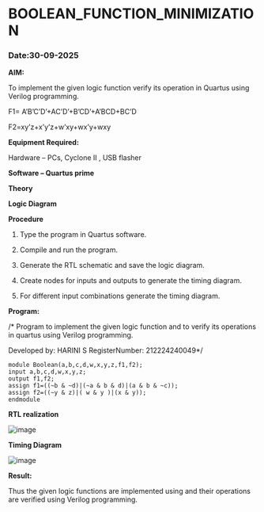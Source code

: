 # BOOLEAN_FUNCTION_MINIMIZATION
### Date:30-09-2025
**AIM:**

To implement the given logic function verify its operation in Quartus using Verilog programming.

F1= A’B’C’D’+AC’D’+B’CD’+A’BCD+BC’D 

F2=xy’z+x’y’z+w’xy+wx’y+wxy

**Equipment Required:**

Hardware – PCs, Cyclone II , USB flasher

**Software – Quartus prime**

**Theory**

**Logic Diagram**

**Procedure**

1.	Type the program in Quartus software.

2.	Compile and run the program.

3.	Generate the RTL schematic and save the logic diagram.

4.	Create nodes for inputs and outputs to generate the timing diagram.

5.	For different input combinations generate the timing diagram.


**Program:**

/* Program to implement the given logic function and to verify its operations in quartus using Verilog programming. 

Developed by: HARINI S
RegisterNumber: 212224240049*/
```
module Boolean(a,b,c,d,w,x,y,z,f1,f2);
input a,b,c,d,w,x,y,z;
output f1,f2;
assign f1=((~b & ~d)|(~a & b & d)|(a & b & ~c));
assign f2=((~y & z)|( w & y )|(x & y));
endmodule
```

**RTL realization**

![image](https://github.com/user-attachments/assets/6b38ca0a-f8e3-4ae3-9252-2452fbbc1218)

**Timing Diagram**

![image](https://github.com/user-attachments/assets/100994ba-2251-4bf0-a9f5-85052373d08c)

**Result:**

Thus the given logic functions are implemented using and their operations are verified using Verilog programming.

